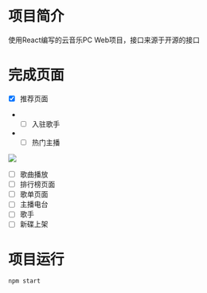 # 项目简介
使用React编写的云音乐PC Web项目，接口来源于开源的接口

# 完成页面
- [x] 推荐页面
- - [ ] 入驻歌手
- - [ ] 热门主播

![](https://image-1258607307.cos.ap-guangzhou.myqcloud.com/Project/React%E7%BD%91%E6%98%93%E4%BA%91-%E6%8E%A8%E8%8D%90%E9%A1%B5%E9%9D%A2.jpeg)

- [ ] 歌曲播放
- [ ] 排行榜页面
- [ ] 歌单页面
- [ ] 主播电台
- [ ] 歌手
- [ ] 新碟上架

# 项目运行
`npm start`
